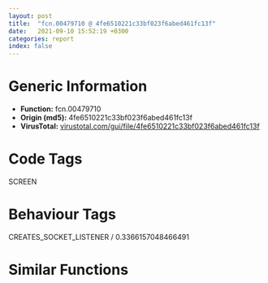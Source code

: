 ```yaml
---
layout: post
title:  "fcn.00479710 @ 4fe6510221c33bf023f6abed461fc13f"
date:   2021-09-10 15:52:19 +0300
categories: report
index: false
---
```


# Generic Information
- **Function:** fcn.00479710
- **Origin (md5):** 4fe6510221c33bf023f6abed461fc13f
- **VirusTotal:** [virustotal.com/gui/file/4fe6510221c33bf023f6abed461fc13f][virustotal_ref]

# Code Tags
<span class="tag" id="SCREEN">SCREEN</span>


# Behaviour Tags
<span class="bhv-tag" id="CREATES_SOCKET_LISTENER">CREATES_SOCKET_LISTENER / 0.3366157048466491</span>

# Similar Functions
<script type="text/javascript" src="https://www.gstatic.com/charts/loader.js"></script>
<script type="text/javascript">

    google.charts.load('current', {'packages':['corechart']});
    google.charts.setOnLoadCallback(drawChart);

    function drawChart() {
    var data = new google.visualization.DataTable();
        data.addColumn('number', 'X');
        data.addColumn('number', 'Y');
        data.addColumn({type: 'string', role: 'tooltip', 'p': {'html': true}});
        data.addColumn({'type': 'string', 'role': 'style'});
        
        data.addRows([
    [-28.621328353881836, 10.353035926818848, '<b><a href="/report/fcn.00479710@4fe6510221c33bf023f6abed461fc13f">fcn.00479710</a><br>@4fe6510221c33bf023f6abed461fc13f</b><br>mov eax, 0x11c68<br>call fcn.00498540<br>push ebx<br>push ebp<br>push esi<br>push edi<br>mov edi, ecx<br>xor ebx, ebx<br>cmp dword[edi+8], ebx<br>je 0x479890<br>xor cl, cl<br>mov eax, edi<br>call fcn.004798b0<br>test eax, eax<br>jne 0x479745<br>pop edi<br>pop esi<br>pop ebp<br>pop ebx<br>add esp, 0x11c68<br>ret 4<br>call dword[sym.imp.USER32.dll_GetForegroundWindow]<br>mov ebp, eax<br>mov eax, dword[0x4c28ec]<br>push eax<br>push ebp<br>mov ecx, edi<br>call fcn.00479940<br>test eax, eax<br>je 0x479768<br>xor eax, eax<br>mov dword[0x4c85c4], eax<br>jmp 0x47976d<br>mov eax, dword[0x4c85c4]<br>mov dword[esp+0x18], ebx<br>mov dword[esp+0x1024], 0x4ab02c<br>mov dword[esp+0x1844], ebx<br>mov dword[esp+0x1848], ebx<br>mov dword[esp+0x184c], ebx<br>mov dword[esp+0x1864], ebx<br>mov dword[esp+0x1868], ebx<br>cmp byte[esp+0x11c7c], bl<br>je 0x4797b3<br>mov byte[esp+0x1841], bl<br>cmp eax, ebx<br>je 0x4797bb<br>mov byte[esp+0x1841], 1<br>mov ecx, dword[0x4c85c0]<br>mov edx, dword[edi+8]<br>mov esi, dword[sym.imp.USER32.dll_EnumWindows]<br>mov dword[esp+0x1854], eax<br>lea eax, [esp+0x18]<br>push eax<br>push 0x479a10<br>mov dword[esp+0x1858], ecx<br>mov dword[esp+0x1860], edx<br>call esi<br>mov eax, dword[esp+0x1848]<br>cmp eax, ebx<br>je 0x479868<br>lea ecx, [esp+0x10]<br>push ecx<br>push 0x478490<br>mov dword[esp+0x18], eax<br>mov dword[esp+0x1c], ebx<br>call esi<br>mov esi, dword[esp+0x14]<br>cmp esi, ebx<br>je 0x479825<br>mov edx, dword[esp+0x1848]<br>call fcn.00479050<br>mov dword[esp+0x1848], esi<br>mov eax, dword[esp+0x1848]<br>call fcn.00477480<br>mov edx, dword[esp+0x1848]<br>call fcn.00479050<br>mov edx, dword[0x4c28ec]<br>mov eax, dword[edx+0x54]<br>cmp eax, 0xffffffff<br>jle 0x479890<br>push 1<br>push eax<br>call fcn.00401340<br>add esp, 8<br>mov eax, 1<br>pop edi<br>pop esi<br>pop ebp<br>pop ebx<br>add esp, 0x11c68<br>ret 4<br>mov eax, dword[0x4c85c4]<br>cmp eax, ebx<br>je 0x479890<br>cmp eax, 1<br>setg al<br>mov dword[0x4c85c4], ebx<br>cmp al, bl<br>je 0x479890<br>mov edx, ebp<br>call fcn.00479050<br>push ebx<br>mov ecx, edi<br>call fcn.00479710<br>pop edi<br>pop esi<br>pop ebp<br>mov eax, 1<br>pop ebx<br>add esp, 0x11c68<br>ret 4<br><eoc> ', 'point { fill-color: #e0440e; }'],
[28.621084213256836, -10.353035926818848, '<b><a href="/report/fcn.00479590@4fe6510221c33bf023f6abed461fc13f">fcn.00479590</a><br>@4fe6510221c33bf023f6abed461fc13f</b><br>sub esp, 8<br>push ebx<br>push ebp<br>push esi<br>mov esi, eax<br>mov eax, dword[esp+0x20]<br>push edi<br>test eax, eax<br>je 0x4795a7<br>mov dword[eax], 0<br>mov ebx, dword[esp+0x1c]<br>cmp dword[ebx+8], 0<br>je 0x4795f2<br>mov cl, 1<br>mov eax, ebx<br>call fcn.004798b0<br>test eax, eax<br>je 0x4796f8<br>mov ebp, esi<br>mov byte[esp+0x11], 0<br>call dword[sym.imp.USER32.dll_GetForegroundWindow]<br>mov edi, eax<br>mov dword[esp+0x14], edi<br>test esi, esi<br>je 0x479601<br>mov eax, dword[0x4c28ec]<br>push eax<br>push edi<br>mov ecx, ebx<br>call fcn.00479940<br>cmp esi, eax<br>jne 0x479622<br>mov edx, edi<br>call fcn.00479050<br>mov eax, 1<br>pop edi<br>pop esi<br>pop ebp<br>pop ebx<br>add esp, 8<br>ret 0xc<br>mov ecx, dword[0x4c28ec]<br>push ecx<br>push edi<br>mov ecx, ebx<br>call fcn.00479940<br>mov ebp, eax<br>test ebp, ebp<br>je 0x479648<br>mov edx, edi<br>mov byte[esp+0x11], 1<br>call fcn.00479050<br>mov eax, dword[0x4c85c4]<br>cmp eax, 1<br>setg byte[esp+0x13]<br>mov byte[esp+0x12], 0<br>mov edi, ebp<br>cmp byte[esp+0x20], 0<br>je 0x479654<br>cmp byte[esp+0x11], 0<br>jne 0x479654<br>xor cl, cl<br>jmp 0x479659<br>mov ebp, dword[ebx+8]<br>xor eax, eax<br>mov dword[0x4c85c4], eax<br>jmp 0x479627<br>mov ecx, 1<br>mov edx, dword[0x4c85c0]<br>mov ebx, dword[edi+8]<br>mov esi, dword[edi]<br>push eax<br>mov eax, dword[edi+4]<br>push edx<br>push ecx<br>mov ecx, dword[0x4c28ec]<br>push eax<br>mov eax, dword[edi+0xc]<br>push ecx<br>call fcn.00477350<br>add esp, 0x14<br>test eax, eax<br>jne 0x4796b4<br>cmp byte[esp+0x12], al<br>jne 0x4796d4<br>mov edi, dword[edi+0x10]<br>mov dword[0x4c85c4], eax<br>cmp edi, ebp<br>jne 0x479636<br>cmp byte[esp+0x13], al<br>je 0x4796e3<br>mov eax, dword[0x4c85c0]<br>mov edx, dword[esp+0x14]<br>mov dword[eax], edx<br>mov eax, 1<br>mov dword[0x4c85c4], eax<br>mov byte[esp+0x12], al<br>jmp 0x479636<br>mov edx, eax<br>call fcn.00479050<br>mov ecx, dword[0x4c28ec]<br>mov eax, dword[ecx+0x54]<br>cmp eax, 0xffffffff<br>jle 0x4796d4<br>push 1<br>push eax<br>call fcn.00401340<br>add esp, 8<br>mov eax, 1<br>pop edi<br>pop esi<br>pop ebp<br>pop ebx<br>add esp, 8<br>ret 0xc<br>mov ecx, dword[esp+0x24]<br>test ecx, ecx<br>je 0x4796f8<br>mov edx, dword[esp+0x1c]<br>mov eax, dword[edx+0x10]<br>test eax, eax<br>je 0x4796f8<br>mov dword[ecx], eax<br>pop edi<br>pop esi<br>pop ebp<br>xor eax, eax<br>pop ebx<br>add esp, 8<br>ret 0xc<br><eoc> ', 'null'],

        ]);

    var options = {
        title: 'Similarity Plot',
        legend: 'none',
        colors: ['#dedbd9', '#e6693e', '#ec8f6e', '#f3b49f', '#f6c7b6'],
        tooltip: {isHtml: true, trigger: 'both'},
        explorer: {
        actions: ["dragToZoom", "rightClickToReset"],
        },
        chartArea: {
        width: '80%',
        height: '80%'
        },
        width: '100%',
        height: '100%'
    };

    var chart = new google.visualization.ScatterChart(document.getElementById('chart_div'));

    chart.draw(data, options);
    }
    
</script>


<div id="chart_div" style="width: 100%px; height: 100%;"></div>

# Disassembled Code
{% highlight nasm %}

mov eax, 0x11c68
call fcn.00498540
push ebx
push ebp
push esi
push edi
mov edi, ecx
xor ebx, ebx
cmp dword[edi+8], ebx
je 0x479890
xor cl, cl
mov eax, edi
call fcn.004798b0
test eax, eax
jne 0x479745
pop edi
pop esi
pop ebp
pop ebx
add esp, 0x11c68
ret 4
call dword[sym.imp.USER32.dll_GetForegroundWindow]
mov ebp, eax
mov eax, dword[0x4c28ec]
push eax
push ebp
mov ecx, edi
call fcn.00479940
test eax, eax
je 0x479768
xor eax, eax
mov dword[0x4c85c4], eax
jmp 0x47976d
mov eax, dword[0x4c85c4]
mov dword[esp+0x18], ebx
mov dword[esp+0x1024], 0x4ab02c
mov dword[esp+0x1844], ebx
mov dword[esp+0x1848], ebx
mov dword[esp+0x184c], ebx
mov dword[esp+0x1864], ebx
mov dword[esp+0x1868], ebx
cmp byte[esp+0x11c7c], bl
je 0x4797b3
mov byte[esp+0x1841], bl
cmp eax, ebx
je 0x4797bb
mov byte[esp+0x1841], 1
mov ecx, dword[0x4c85c0]
mov edx, dword[edi+8]
mov esi, dword[sym.imp.USER32.dll_EnumWindows]
mov dword[esp+0x1854], eax
lea eax, [esp+0x18]
push eax
push 0x479a10
mov dword[esp+0x1858], ecx
mov dword[esp+0x1860], edx
call esi
mov eax, dword[esp+0x1848]
cmp eax, ebx
je 0x479868
lea ecx, [esp+0x10]
push ecx
push 0x478490
mov dword[esp+0x18], eax
mov dword[esp+0x1c], ebx
call esi
mov esi, dword[esp+0x14]
cmp esi, ebx
je 0x479825
mov edx, dword[esp+0x1848]
call fcn.00479050
mov dword[esp+0x1848], esi
mov eax, dword[esp+0x1848]
call fcn.00477480
mov edx, dword[esp+0x1848]
call fcn.00479050
mov edx, dword[0x4c28ec]
mov eax, dword[edx+0x54]
cmp eax, 0xffffffff
jle 0x479890
push 1
push eax
call fcn.00401340
add esp, 8
mov eax, 1
pop edi
pop esi
pop ebp
pop ebx
add esp, 0x11c68
ret 4
mov eax, dword[0x4c85c4]
cmp eax, ebx
je 0x479890
cmp eax, 1
setg al
mov dword[0x4c85c4], ebx
cmp al, bl
je 0x479890
mov edx, ebp
call fcn.00479050
push ebx
mov ecx, edi
call fcn.00479710
pop edi
pop esi
pop ebp
mov eax, 1
pop ebx
add esp, 0x11c68
ret 4

{% endhighlight %}

[virustotal_ref]: https://www.virustotal.com/gui/file/4fe6510221c33bf023f6abed461fc13f